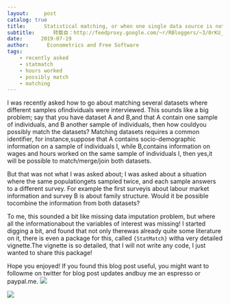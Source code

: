 ```yaml
---
layout:     post
catalog: true
title:      Statistical matching, or when one single data source is not enough
subtitle:      转载自：http://feedproxy.google.com/~r/RBloggers/~3/0rKU_CWcXKs/
date:      2019-07-19
author:      Econometrics and Free Software
tags:
    - recently asked
    - statmatch
    - hours worked
    - possibly match
    - matching
---
```







I was recently asked how to go about matching several datasets where different samples ofindividuals were interviewed. This sounds like a big problem; say that you have dataset A and B,and that A contain one sample of individuals, and B another sample of individuals, then how couldyou possibly match the datasets? Matching datasets requires a common identifier, for instance,suppose that A contains socio-demographic information on a sample of individuals I, while B,contains information on wages and hours worked on the same sample of individuals I, then yes,it will be possible to match/merge/join both datasets.

But that was not what I was asked about; I was asked about a situation where the same populationgets sampled twice, and each sample answers to a different survey. For example the first surveyis about labour market information and survey B is about family structure. Would it be possible tocombine the information from both datasets?

To me, this sounded a bit like missing data imputation problem, but where all the informationabout the variables of interest was missing! I started digging a bit, and found that not only therewas already quite some literature on it, there is even a package for this, called `{StatMatch}` witha very detailed vignette.The vignette is so detailed, that I will not write any code, I just wanted to share this package!

Hope you enjoyed! If you found this blog post useful, you might want to followme on twitter for blog post updates andbuy me an espresso or paypal.me.
![](https://www.buymeacoffee.com/assets/img/BMC-btn-logo.svg?is-pending-load=1)

![](https://www.buymeacoffee.com/assets/img/BMC-btn-logo.svg)

